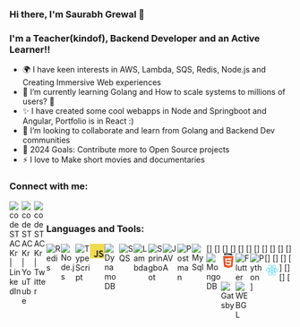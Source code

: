 ### Hi there, I'm Saurabh Grewal 👋

### I'm a Teacher(kindof), Backend Developer and an Active Learner!!

- 🌍 I have keen interests in AWS, Lambda, SQS, Redis, Node.js and Creating Immersive Web experiences
- 🌱 I’m currently learning Golang and How to scale systems to millions of users?  🌻
- ✨ I have created some cool webapps in Node and Springboot and Angular, Portfolio is in React :)  
- 🔭 I’m looking to collaborate and learn from Golang and Backend Dev communities
- 🥅 2024 Goals: Contribute more to Open Source projects
- ⚡ I love to Make short movies and documentaries

### Connect with me:

[<img align="left" alt="codeSTACKr | LinkedIn" width="22px" src="https://cdn.jsdelivr.net/npm/simple-icons@v3/icons/linkedin.svg" />][linkedin]
[<img align="left" alt="codeSTACKr | YouTube" width="22px" src="https://cdn.jsdelivr.net/npm/simple-icons@v3/icons/youtube.svg" />][youtube]
[<img align="left" alt="codeSTACKr | Twitter" width="22px" src="https://cdn.jsdelivr.net/npm/simple-icons@v3/icons/twitter.svg" />][twitter]

<br />

### Languages and Tools:

[<img align="left" alt="Redis" width="26px" src="https://www.drupal.org/files/issues/2022-09-23/redis-project-browser-transparent.png" />]
[<img align="left" alt="Node.js" width="26px" src="https://e7.pngegg.com/pngimages/306/37/png-clipart-node-js-logo-node-js-javascript-web-application-express-js-computer-software-others-miscellaneous-text-thumbnail.png" />]
[<img align="left" alt="TypeScript" width="26px" src="https://upload.wikimedia.org/wikipedia/commons/thumb/4/4c/Typescript_logo_2020.svg/2048px-Typescript_logo_2020.svg.png" />]
[<img align="left" alt="JavaScript" width="26px" src="https://raw.githubusercontent.com/github/explore/80688e429a7d4ef2fca1e82350fe8e3517d3494d/topics/javascript/javascript.png" />]
[<img align="left" alt="DynamoDB" width="26px" src="https://files.cdata.com/media/media/i3nhanbw/20191018-dynamodb-performance-0.png" />]
[<img align="left" alt="SQS" width="26px" src="https://blog.knoldus.com/wp-content/uploads/2021/09/sqs.png" />]
[<img align="left" alt="Lambda" width="26px" src="https://digitaletouch.com/wp-content/uploads/2023/03/lambda.png" />]
[<img align="left" alt="Springboot" width="26px" src="https://cdn.hashnode.com/res/hashnode/image/upload/v1636832404785/mTXlsmro-.png?w=1600&h=840&fit=crop&crop=entropy&auto=compress,format&format=webp" />]
[<img align="left" alt="JAVA" width="26px" src="https://w7.pngwing.com/pngs/578/816/png-transparent-java-class-file-java-platform-standard-edition-java-development-kit-java-runtime-environment-coffee-jar-text-class-orange-thumbnail.png" />]
[<img align="left" alt="Postman" width="26px" src="https://w7.pngwing.com/pngs/28/245/png-transparent-postman-hd-logo-thumbnail.png" />]
[<img align="left" alt="MySql" width="26px" src="https://pngimg.com/uploads/mysql/mysql_PNG35.png" />]
[<img align="left" alt="MongoDB" width="26px" src="https://logowik.com/content/uploads/images/mongodb9740.logowik.com.webp" />]
[<img align="left" alt="HTML5" width="26px" src="https://raw.githubusercontent.com/github/explore/80688e429a7d4ef2fca1e82350fe8e3517d3494d/topics/html/html.png" />]
[<img align="left" alt="Flutter" width="26px" src="https://encrypted-tbn0.gstatic.com/images?q=tbn:ANd9GcTD8o2se9-HtmmjvmbKnZkxQSDDxe6apb8CGPu6eryk&s" />]
[<img align="left" alt="Python" width="26px" src="https://upload.wikimedia.org/wikipedia/commons/thumb/c/c3/Python-logo-notext.svg/1200px-Python-logo-notext.svg.png" />]
[<img align="left" alt="React" width="26px" src="https://raw.githubusercontent.com/github/explore/80688e429a7d4ef2fca1e82350fe8e3517d3494d/topics/react/react.png" />]
[<img align="left" alt="Gatsby" width="26px" src="https://miro.medium.com/max/1000/1*htbUdWgFQ3a94PMEvBr_hQ.png" />]
[<img align="left" alt="WEBGL" width="26px" src="https://www.khronos.org/assets/images/api_logos/webgl.svg" />]


<br />
<br />


[linkedin]: https://www.linkedin.com/in/saurabhgrewal/
[twitter]: https://twitter.com/saurabh2grewal
[youtube]: https://www.youtube.com/@saurabhgrewal8091
